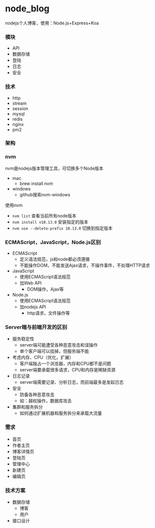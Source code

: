 # node_blog
nodejs个人博客，使用：Node.js+Express+Koa  

### 模块
 - API
 - 数据存储
 - 登陆
 - 日志
 - 安全

### 技术
 - http
 - stream
 - session
 - mysql
 - redis
 - nginx
 - pm2

### 架构


### nvm
nvm是nodejs版本管理工具，可切换多个Node版本
 - mac
   - brew install nvm
 - windows
   - github搜索nvm-windows

使用nvm
 - `nvm list` 查看当前所有node版本
 - `nvm install v10.13.0` 安装指定的版本
 - `nvm use --delete-prefix 10.13.0` 切换到指定版本

### ECMAScript，JavaScript，Node.js区别
 - ECMAScript
   - 定义语法规范，js和node都必须遵循
   - 不能操作DOM，不能发送Ajax请求，不操作事件，不处理HTTP请求
 - JavaScript
   - 使用ECMAScript语法规范
   - 加Web API
     - DOM操作，Ajax等
 - Node.js
   - 使用ECMAScript语法规范
   - 加nodejs API
     - http请求，文件操作等

### Server端与前端开发的区别
 - 服务稳定性
   - server端可能遭受各种恶意攻击和误操作
   - 单个客户端可以挂掉，但服务端不能
 - 考虑内存、CPU（优化，扩展）
   - 客户端独占一个浏览器，内存和CPU都不是问题
   - server端要承载很多请求，CPU和内存是稀缺资源
 - 日志记录
   - server端需要记录、分析日志，而前端最多是发起日志
 - 安全
   - 防备各种恶意攻击
   - 如：越权操作，数据库攻击
 - 集群和服务拆分
   - 如何通过扩展机器和服务拆分来承载大流量

### 需求
 - 首页
 - 作者主页
 - 博客详情页
 - 登陆页
 - 管理中心
 - 新建页
 - 编辑页

### 技术方案
 - 数据存储
   - 博客
   - 用户
 - 接口设计

